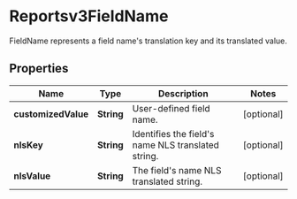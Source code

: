 

# Reportsv3FieldName

FieldName represents a field name's translation key and its translated value.

## Properties

| Name | Type | Description | Notes |
|------------ | ------------- | ------------- | -------------|
|**customizedValue** | **String** | User-defined field name. |  [optional] |
|**nlsKey** | **String** | Identifies the field&#39;s name NLS translated string. |  [optional] |
|**nlsValue** | **String** | The field&#39;s name NLS translated string. |  [optional] |



